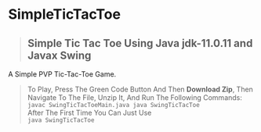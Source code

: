 # SimpleTicTacToe
> ## Simple Tic Tac Toe Using Java jdk-11.0.11 and Javax Swing

A Simple PVP Tic-Tac-Toe Game.

> To Play, Press The Green Code Button And Then **Download Zip**,
> Then Navigate To The File, Unzip It, And Run The Following Commands:
> ``
> javac SwingTicTacToeMain.java
> java SwingTicTacToe  
> ``  
> After The First Time You Can Just Use   
> ``
> java SwingTicTacToe
> `` 
>

